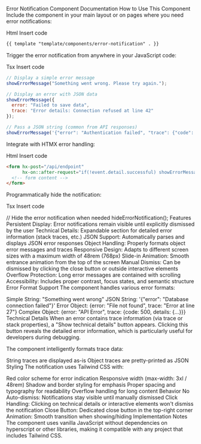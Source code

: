 Error Notification Component Documentation
How to Use This Component
Include the component in your main layout or on pages where you need error notifications:

Html
Insert code
```html
{{ template "template/components/error-notification" . }}
```
Trigger the error notification from anywhere in your JavaScript code:

Tsx
Insert code
```js
// Display a simple error message
showErrorMessage("Something went wrong. Please try again.");

// Display an error with JSON data
showErrorMessage({
  error: "Failed to save data",
  trace: "Error details: Connection refused at line 42"
});

// Pass a JSON string (common from API responses)
showErrorMessage('{"error": "Authentication failed", "trace": {"code": 401, "details": "Token expired"}}');
```
Integrate with HTMX error handling:

Html
Insert code
```html
<form hx-post="/api/endpoint" 
      hx-on::after-request="if(!event.detail.successful) showErrorMessage(event.detail.xhr.responseText)">
  <!-- form content -->
</form>
```
Programmatically hide the notification:

Tsx
Insert code

// Hide the error notification when needed
hideErrorNotification();
Features
Persistent Display: Error notifications remain visible until explicitly dismissed by the user
Technical Details: Expandable section for detailed error information (stack traces, etc.)
JSON Support: Automatically parses and displays JSON error responses
Object Handling: Properly formats object error messages and traces
Responsive Design: Adapts to different screen sizes with a maximum width of 48rem (768px)
Slide-in Animation: Smooth entrance animation from the top of the screen
Manual Dismiss: Can be dismissed by clicking the close button or outside interactive elements
Overflow Protection: Long error messages are contained with scrolling
Accessibility: Includes proper contrast, focus states, and semantic structure
Error Format Support
The component handles various error formats:

Simple String: "Something went wrong"
JSON String: '{"error": "Database connection failed"}'
Error Object: {error: "File not found", trace: "Error at line 27"}
Complex Object: {error: "API Error", trace: {code: 500, details: {...}}}
Technical Details
When an error contains trace information (via trace or stack properties), a "Show technical details" button appears. Clicking this button reveals the detailed error information, which is particularly useful for developers during debugging.

The component intelligently formats trace data:

String traces are displayed as-is
Object traces are pretty-printed as JSON
Styling
The notification uses Tailwind CSS with:

Red color scheme for error indication
Responsive width (max-width: 3xl / 48rem)
Shadow and border styling for emphasis
Proper spacing and typography for readability
Overflow handling for long content
Behavior
No Auto-dismiss: Notifications stay visible until manually dismissed
Click Handling: Clicking on technical details or interactive elements won't dismiss the notification
Close Button: Dedicated close button in the top-right corner
Animation: Smooth transition when showing/hiding
Implementation Notes
The component uses vanilla JavaScript without dependencies on hyperscript or other libraries, making it compatible with any project that includes Tailwind CSS.
